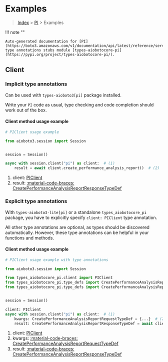 # Examples

> [Index](../README.md) > [PI](./README.md) > Examples

!!! note ""

    Auto-generated documentation for [PI](https://boto3.amazonaws.com/v1/documentation/api/latest/reference/services/pi.html#pi)
    type annotations stubs module [types-aiobotocore-pi](https://pypi.org/project/types-aiobotocore-pi/).

## Client

### Implicit type annotations

Can be used with `types-aioboto3[pi]` package installed.

Write your `PI` code as usual,
type checking and code completion should work out of the box.



#### Client method usage example

```python
# PIClient usage example

from aioboto3.session import Session


session = Session()

async with session.client("pi") as client:  # (1)
    result = await client.create_performance_analysis_report()  # (2)
```

1. client: [PIClient](./client.md)
2. result: [:material-code-braces: CreatePerformanceAnalysisReportResponseTypeDef](./type_defs.md#createperformanceanalysisreportresponsetypedef)






### Explicit type annotations

With `types-aioboto3-lite[pi]`
or a standalone `types_aiobotocore_pi` package, you have to explicitly specify
`client: PIClient` type annotation.

All other type annotations are optional, as types should be discovered automatically.
However, these type annotations can be helpful in your functions and methods.


#### Client method usage example

```python
# PIClient usage example with type annotations

from aioboto3.session import Session

from types_aiobotocore_pi.client import PIClient
from types_aiobotocore_pi.type_defs import CreatePerformanceAnalysisReportResponseTypeDef
from types_aiobotocore_pi.type_defs import CreatePerformanceAnalysisReportRequestTypeDef


session = Session()

client: PIClient
async with session.client("pi") as client:  # (1)
    kwargs: CreatePerformanceAnalysisReportRequestTypeDef = {...}  # (2)
    result: CreatePerformanceAnalysisReportResponseTypeDef = await client.create_performance_analysis_report(**kwargs)  # (3)
```

1. client: [PIClient](./client.md)
2. kwargs: [:material-code-braces: CreatePerformanceAnalysisReportRequestTypeDef](./type_defs.md#createperformanceanalysisreportrequesttypedef)
3. result: [:material-code-braces: CreatePerformanceAnalysisReportResponseTypeDef](./type_defs.md#createperformanceanalysisreportresponsetypedef)






